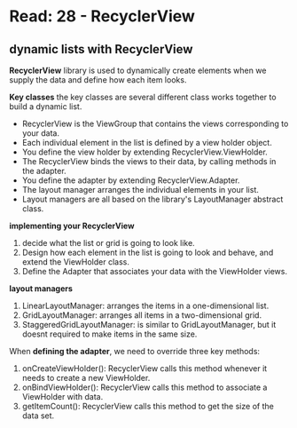 # Read: 28 - RecyclerView

## dynamic lists with RecyclerView

**RecyclerView** library is used to dynamically create elements when we supply the data and define how each item looks.

**Key classes**
the key classes are several different class works together to build a dynamic list.

- RecyclerView is the ViewGroup that contains the views corresponding to your data.
- Each individual element in the list is defined by a view holder object.
- You define the view holder by extending RecyclerView.ViewHolder.
- The RecyclerView binds the views to their data, by calling methods in the adapter.
- You define the adapter by extending RecyclerView.Adapter.
- The layout manager arranges the individual elements in your list.
- Layout managers are all based on the library's LayoutManager abstract class.


**implementing your RecyclerView**
1. decide what the list or grid is going to look like.
2. Design how each element in the list is going to look and behave, and extend the ViewHolder class.
3. Define the Adapter that associates your data with the ViewHolder views.

**layout managers**
1. LinearLayoutManager: arranges the items in a one-dimensional list.
2. GridLayoutManager: arranges all items in a two-dimensional grid.
3. StaggeredGridLayoutManager: is similar to GridLayoutManager, but it doesnt required to make items in the same size.

When **defining the adapter**, we need to override three key methods:
1. onCreateViewHolder(): RecyclerView calls this method whenever it needs to create a new ViewHolder.
2. onBindViewHolder(): RecyclerView calls this method to associate a ViewHolder with data.
3. getItemCount(): RecyclerView calls this method to get the size of the data set.
